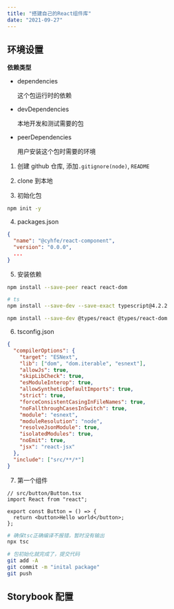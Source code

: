 ```yaml
---
title: "搭建自己的React组件库"
date: "2021-09-27"
---
```


## 环境设置

**依赖类型**

- dependencies

  这个包运行时的依赖

- devDependencies

  本地开发和测试需要的包

- peerDependencies

  用户安装这个包时需要的环境

1. 创建 github 仓库, 添加`.gitignore(node)`, `README`

2. clone 到本地
3. 初始化包

```bash
npm init -y
```

4. packages.json

```json
{
  "name": "@cyhfe/react-component",
  "version": "0.0.0",
  ...
}
```

5. 安装依赖

```bash
npm install --save-peer react react-dom

# ts
npm install --save-dev --save-exact typescript@4.2.2

npm install --save-dev @types/react @types/react-dom
```

6. tsconfig.json

```json
{
  "compilerOptions": {
    "target": "ESNext",
    "lib": ["dom", "dom.iterable", "esnext"],
    "allowJs": true,
    "skipLibCheck": true,
    "esModuleInterop": true,
    "allowSyntheticDefaultImports": true,
    "strict": true,
    "forceConsistentCasingInFileNames": true,
    "noFallthroughCasesInSwitch": true,
    "module": "esnext",
    "moduleResolution": "node",
    "resolveJsonModule": true,
    "isolatedModules": true,
    "noEmit": true,
    "jsx": "react-jsx"
  },
  "include": ["src/**/*"]
}
```

7. 第一个组件

```tsx
// src/button/Button.tsx
import React from "react";

export const Button = () => {
  return <button>Hello world</button>;
};
```

```bash
# 确保tsc正确编译不报错，暂时没有输出
npx tsc
```

```bash
# 包初始化就完成了，提交代码
git add -A
git commit -m "inital package"
git push
```

## Storybook 配置
